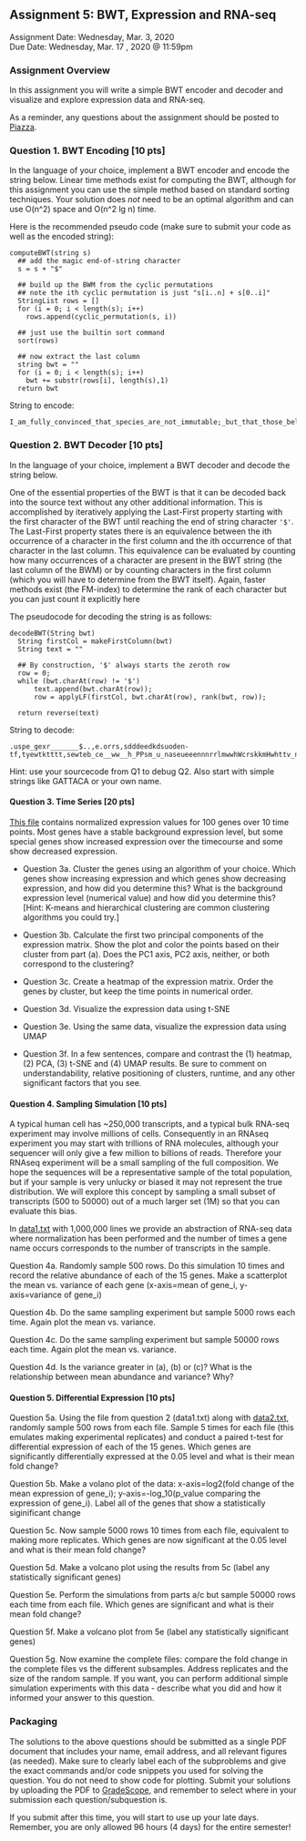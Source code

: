 ## Assignment 5: BWT, Expression and RNA-seq
Assignment Date: Wednesday, Mar. 3, 2020 <br>
Due Date: Wednesday, Mar. 17 , 2020 @ 11:59pm <br>

### Assignment Overview

In this assignment you will write a simple BWT encoder and decoder and visualize and explore expression data and RNA-seq. 

As a reminder, any questions about the assignment should be posted to [Piazza](https://piazza.com/class/kkbggatvarnj0).

### Question 1. BWT Encoding [10 pts]

In the language of your choice, implement a BWT encoder and encode the string below. Linear time methods exist for computing the BWT, although for this assignment you can use the simple method based on standard sorting techniques. Your solution does *not* need to be an optimal algorithm and can use O(n^2) space and O(n^2 lg n) time. 

Here is the recommended pseudo code (make sure to submit your code as well as the encoded string):

```
computeBWT(string s)
  ## add the magic end-of-string character
  s = s + "$"
 
  ## build up the BWM from the cyclic permutations
  ## note the ith cyclic permutation is just "s[i..n] + s[0..i]"
  StringList rows = []
  for (i = 0; i < length(s); i++)
    rows.append(cyclic_permutation(s, i))

  ## just use the builtin sort command
  sort(rows)

  ## now extract the last column
  string bwt = ""
  for (i = 0; i < length(s); i++)
    bwt += substr(rows[i], length(s),1)
  return bwt
```

String to encode:
```
I_am_fully_convinced_that_species_are_not_immutable;_but_that_those_belonging_to_what_are_called_the_same_genera_are_lineal_descendants_of_some_other_and_generally_extinct_species,_in_the_same_manner_as_the_acknowledged_varieties_of_any_one_species_are_the_descendants_of_that_species._Furthermore,_I_am_convinced_that_natural_selection_has_been_the_most_important,_but_not_the_exclusive,_means_of_modification.
```


### Question 2. BWT Decoder [10 pts]

In the language of your choice, implement a BWT decoder and decode the string below. 

One of the essential properties of the BWT is that it can be decoded back into the source text without any other additional information. This is accomplished by iteratively applying the Last-First property starting with the first character of the BWT until reaching the end of string character `'$'`. The Last-First property states there is an equivalence between the ith occurrence of a character in the first column and the ith occurrence of that character in the last column. This equivalence can be evaluated by counting how many occurrences of a character are present in the BWT string (the last column of the BWM) or by counting characters in the first column (which you will have to determine from the BWT itself). Again, faster methods exist (the FM-index) to determine the rank of each character but you can just count it explicitly here

The pseudocode for decoding the string is as follows:

```
decodeBWT(String bwt) 
  String firstCol = makeFirstColumn(bwt)
  String text = ""
  
  ## By construction, '$' always starts the zeroth row
  row = 0;
  while (bwt.charAt(row) != '$')
      text.append(bwt.charAt(row));
      row = applyLF(firstCol, bwt.charAt(row), rank(bwt, row));
  
  return reverse(text)
```

String to decode:
```
.uspe_gexr_______$..,e.orrs,sdddeedkdsuoden-tf,tyewtktttt,sewteb_ce__ww__h_PPsm_u_naseueeennnrrlmwwhWcrskkmHwhttv_no_nnwttzKt_l_ocoo_be___aaaooaAakiiooett_oooi_sslllfyyD__uouuueceetenagan___rru_aasanIiatt__c__saacooor_ootjeae______ir__a
```

Hint: use your sourcecode from Q1 to debug Q2. Also start with simple strings like GATTACA or your own name.

#### Question 3. Time Series [20 pts]

[This file](http://schatz-lab.org/teaching/exercises/rnaseq/rnaseq.1.expression/expression.txt) contains normalized expression
values for 100 genes over 10 time points. Most genes have a stable background expression level, but some special genes show increased
expression over the timecourse and some show decreased expression.

- Question 3a. Cluster the genes using an algorithm of your choice. Which genes show increasing expression and which genes show decreasing expression,
and how did you determine this? What is the background expression level (numerical value) and how did you determine this?
[Hint: K-means and hierarchical clustering are common clustering algorithms you could try.]

- Question 3b. Calculate the first two principal components of the expression matrix. Show the plot and color the points based on their cluster from part (a). Does the PC1 axis, PC2 axis, neither, or both correspond to the clustering?

- Question 3c. Create a heatmap of the expression matrix. Order the genes by cluster, but keep the time points in numerical order.

- Question 3d. Visualize the expression data using t-SNE

- Question 3e. Using the same data, visualize the expression data using UMAP

- Question 3f. In a few sentences, compare and contrast the (1) heatmap, (2) PCA, (3) t-SNE and (4) UMAP results. Be sure to comment on understandability, relative positioning of clusters,
  runtime, and any other significant factors that you see.


#### Question 4. Sampling Simulation [10 pts]

A typical human cell has ~250,000 transcripts, and a typical bulk RNA-seq experiment may involve millions of cells. Consequently
in an RNAseq experiment you may start with trillions of RNA molecules, although your sequencer will only give a few million to billions of reads. 
Therefore your RNAseq experiment will be a small sampling of the full composition. We hope the sequences will be a representative
sample of the total population, but if your sample is very unlucky or biased it may not represent the true distribution. We will explore
this concept by sampling a small subset of transcripts (500 to 50000) out of a much larger set (1M) so that you can evaluate this bias.

In [data1.txt](data1.txt) with 1,000,000 lines we provide an abstraction of RNA-seq data where normalization has been performed and 
the number of times a gene name occurs corresponds to the number of transcripts in the sample.

Question 4a. Randomly sample 500 rows. Do this simulation 10 times and record the relative abundance of each of the 15 genes. Make a scatterplot the mean vs. variance of each gene (x-axis=mean of gene_i, y-axis=variance of gene_i)

Question 4b. Do the same sampling experiment but sample 5000 rows each time. Again plot the mean vs. variance.

Question 4c. Do the same sampling experiment but sample 50000 rows each time. Again plot the mean vs. variance.

Question 4d. Is the variance greater in (a), (b) or (c)? What is the relationship between mean abundance and variance? Why?


#### Question 5. Differential Expression [10 pts]

Question 5a. Using the file from question 2 (data1.txt) along with [data2.txt](data2.txt), randomly sample 500 rows from each file. 
Sample 5 times for each file (this emulates making experimental replicates) and conduct a paired t-test for 
differential expression of each of the 15 genes. Which genes are significantly differentially expressed at the 0.05 level and what is their mean fold change?

Question 5b. Make a volano plot of the data: x-axis=log2(fold change of the mean expression of gene_i); y-axis=-log_10(p_value comparing the expression of gene_i). Label all of the genes that show a statistically siginificant change

Question 5c. Now sample 5000 rows 10 times from each file, equivalent to making more replicates. Which genes are now significant at the 0.05 level and what is their mean fold change?

Question 5d. Make a volcano plot using the results from 5c (label any statistically significant genes)

Question 5e. Perform the simulations from parts a/c but sample 50000 rows each time from each file. Which genes are significant and what is their mean fold change? 

Question 5f. Make a volcano plot from 5e (label any statistically significant genes)

Question 5g. Now examine the complete files: compare the fold change in the complete files vs the different subsamples. Address replicates and the size of the random sample. If you want, you can perform additional simple simulation experiments with this data - describe what you did and how it informed your answer to this question.


### Packaging

The solutions to the above questions should be submitted as a single PDF document that includes your name, email address, and all relevant figures (as needed). Make sure to clearly label each of the subproblems and give the exact commands and/or code snippets you used for solving the question. You do not need to show code for plotting. Submit your solutions by uploading the PDF to [GradeScope](https://www.gradescope.com/courses/236625), and remember to select where in your submission each question/subquestion is.

If you submit after this time, you will start to use up your late days. Remember, you are only allowed 96 hours (4 days) for the entire semester!